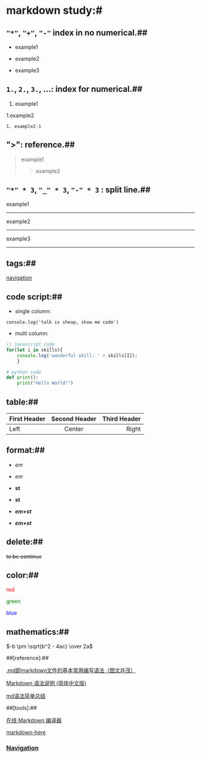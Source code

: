 # markdown study:#

## `"*"`, `"+"`, `"-"` index in no numerical.##

* example1

+ example2

- example3

## `1.`, `2.`, `3.`, ...: index for numerical.##

1. example1

1.example2

    1. example2-1

## ">": reference.##

> example1
>> example2

## `"*" * 3`, `"_" * 3`, `"-" * 3` : split line.##

example1

***

example2

---

example3

___


## tags:##

<a href="#click-to-bottom">navigation</a>

## code script:##


* single column:

`console.log('talk is sheap, show me code') `

* multi column:

``` javascript
// javascript code
for(let i in skills){
    console.log('wanderful skill: ' + skills[I]);
    }
```

```python
# python code
def print():
    print("Hello World!")
```

## table:##

First Header | Second Header | Third Header
:----------- | :-----------: | -----------:
Left         | Center        | Right

## format:##

+ *em*

+ _em_

+ **st**

+ __st__

+ ***em+st***

+ ___em+st___

## delete:##

~~to be continue~~

## color:##

 <label style="color:red">red</label>

 <label style="color:green">green</label>

 <label style="color:blue">blue</label>

## mathematics:##

$-b \pm \sqrt{b^2 - 4ac} \over 2a$

##[reference]:##

[.md即markdown文件的基本常用编写语法（图文并茂）](https://www.cnblogs.com/liugang-vip/p/6337580.html)

[Markdown 语法说明 (简体中文版)](https://www.appinn.com/markdown/#overview)

[md语法简单总结](https://www.jianshu.com/p/96ecaa2cc989)

##[tools]:##

[在线 Markdown 编译器](http://tool.oschina.net/markdown)

[markdown-here](https://markdown-here.com)

### <a id="click-to-bottom" href="#navigation">Navigation</a>